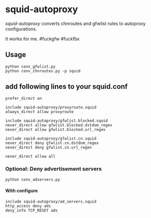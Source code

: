 squid-autoproxy
===============

*squid-autoproxy* converts chnroutes and gfwlist rules to autoproxy configurations.

It works for me. #fuckgfw #fuckfbx

## Usage

    python conv_gfwlist.py
    python conv_chnroutes.py -p squid

## add following lines to your squid.conf

    prefer_direct on

    include squid-autoproxy/proxyroute.squid
    always_direct allow proxyroute

    include squid-autoproxy/gfwlist.blocked.squid
    never_direct allow gfwlist.blocked.dstdom_regex
    never_direct allow gfwlist.blocked.url_regex

    include squid-autoproxy/gfwlist.cn.squid
    never_direct deny gfwlist.cn.dstdom_regex
    never_direct deny gfwlist.cn.url_regex

    never_direct allow all

### Optional: Deny advertisement servers
    python conv_adservers.py

#### With configure
    include squid-autoproxy/ad_servers.squid
    http_access deny ads
    deny_info TCP_RESET ads

